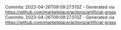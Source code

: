 Commits: 2023-04-26T09:09:27.513Z - Generated via https://github.com/marketplace/actions/artificial-grass
<br>
Commits: 2023-04-26T09:09:27.513Z - Generated via https://github.com/marketplace/actions/artificial-grass
<br>
